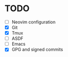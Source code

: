 # TODO

- [ ] Neovim configuration
- [x] Git
- [x] Tmux
- [ ] ASDF
- [ ] Emacs
- [x] GPG and signed commits
